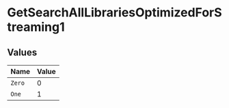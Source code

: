 # GetSearchAllLibrariesOptimizedForStreaming1


## Values

| Name   | Value  |
| ------ | ------ |
| `Zero` | 0      |
| `One`  | 1      |